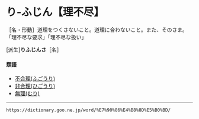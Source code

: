 # り‐ふじん【理不尽】

［名・形動］道理をつくさないこと。道理に合わないこと。また、そのさま。「理不尽な要求」「理不尽な扱い」

\[派生\]**りふじんさ**［名］

#### 類語

-   [不合理(ふごうり)](https://dictionary.goo.ne.jp/word/%E4%B8%8D%E5%90%88%E7%90%86/#jn-192181)
-   [非合理(ひごうり)](https://dictionary.goo.ne.jp/word/%E9%9D%9E%E5%90%88%E7%90%86/#jn-184226)
-   [無理(むり)](https://dictionary.goo.ne.jp/word/%E7%84%A1%E7%90%86/#jn-216170)

---
`https://dictionary.goo.ne.jp/word/%E7%90%86%E4%B8%8D%E5%B0%BD/`